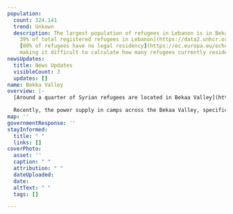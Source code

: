 ```yaml
---
population:
  count: 324.141
  trend: Unkown
  description: The largest population of refugees in Lebanon is in Bekaa, which hosts[
    39% of total registered refugees in Lebanon](https://data2.unhcr.org/en/situations/syria/location/71).
    [80% of refugees have no legal residency](https://ec.europa.eu/echo/news-stories/stories/syrian-refugees-lebanon-between-hammer-and-anvil_en),
    making it difficult to calculate how many refugees currently reside in the country.
newsUpdates:
  title: News Updates
  visibleCount: 3
  updates: []
name: Bekka Valley
overview: |-
  [Around a quarter of Syrian refugees are located in Bekaa Valley](https://reporting.unhcr.org/document/2972). Large camps are not permitted by the Lebanese government, and as a result informal, small, makeshift camps without basic services are commonplace. The region is one of the most economically deprived, it is common that [children are taken out of school so they can go into full time work to support their families](https://www.thenationalnews.com/weekend/2022/09/09/syrian-refugees-forced-to-choose-between-school-or-work-in-lebanons-bekaa-valley/).

  Recently, the power supply in camps across the Bekaa Valley, specifically Arsal, [are frequently suspended due to the rise in price of mazout (fuel oil)](https://diyaruna.com/en_GB/articles/cnmi_di/features/2022/03/29/feature-01). The shutdown of generators deeply affects the lives of displaced people. Darkness prevents children from being able to access remote learning, spoils food in refrigerators, prevents the provision of medical services, and gives rise to crime.
map: ''
governmentResponse: ''
stayInformed:
  title: " "
  links: []
coverPhoto:
  asset: ''
  caption: " "
  attribution: " "
  dateUploaded: 
  date: 
  altText: " "
  tags: []

---
```

